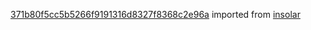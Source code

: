 [371b80f5cc5b5266f9191316d8327f8368c2e96a](https://github.com/insolar/insolar/commit/371b80f5cc5b5266f9191316d8327f8368c2e96a) imported from [insolar](https://github.com/insolar/insolar)
